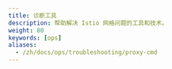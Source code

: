 ```yaml
---
title: 诊断工具
description: 帮助解决 Istio 网格问题的工具和技术。
weight: 80
keywords: [ops]
aliases:
  - /zh/docs/ops/troubleshooting/proxy-cmd
---
```

